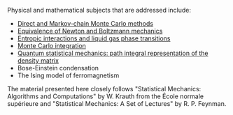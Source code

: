 Physical and mathematical subjects that are addressed include:
* [Direct and Markov-chain Monte Carlo methods](https://github.com/dgoekmen/Statistical-Mechanics/blob/master/Monte%20Carlo%20algorithms-introduction.ipynb) 
* [Equivalence of Newton and Boltzmann mechanics](https://github.com/dgoekmen/Statistical-Mechanics/blob/master/Hard%20disks%20simulation.ipynb)
* [Entropic interactions and liquid gas phase transitions](https://github.com/dgoekmen/Statistical-Mechanics/blob/master/entropic%20interactions%20and%20phase%20transitions.ipynb)
* [Monte Carlo integration](https://github.com/dgoekmen/Statistical-Mechanics/blob/master/integration_boltzmann_distribution.ipynb)
* [Quantum statistical mechanics: path integral representation of the density matrix](https://github.com/dgoekmen/Statistical-Mechanics/blob/master/Density%20Matrices%20and%20Path%20Integrals.ipynb)
* Bose-Einstein condensation
* The Ising model of ferromagnetism

The material presented here closely follows "Statistical Mechanics: Algorithms and Computations" by W. Krauth from the École normale supérieure and "Statistical Mechanics: A Set of Lectures" by R. P. Feynman.
